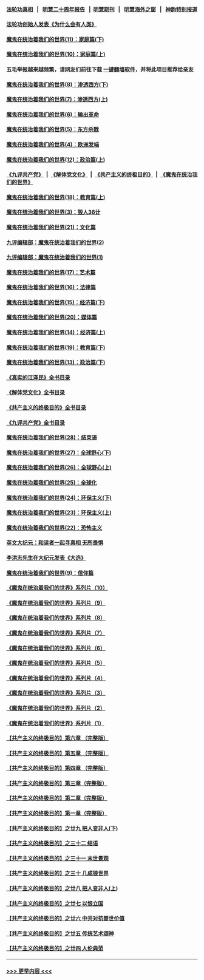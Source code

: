 #### [法轮功真相](https://github.com/gfw-breaker/truth/blob/master/README.md?t=0) &nbsp;&nbsp;|&nbsp;&nbsp; [明慧二十周年报告](https://github.com/gfw-breaker/mh-reports/blob/master/README.md?t=0) &nbsp;&nbsp;|&nbsp;&nbsp;[明慧期刊](https://github.com/gfw-breaker/mh-qikan) &nbsp;&nbsp;|&nbsp;&nbsp; [明慧海外之窗](https://github.com/gfw-breaker/mh-news/blob/master/README.md?t=0) &nbsp;&nbsp;|&nbsp;&nbsp; [神韵特别报道](https://github.com/gfw-breaker/mh-news/blob/master/shenyun.md?t=0)
#### [法轮功创始人发表《为什么会有人类》](../pages/nsc422/n13912117.md?t=02110044) 
#### [魔鬼在统治着我们的世界(11)：家庭篇(下)](../pages/nsc422/n10440961.md?t=02110044) 
#### [魔鬼在统治着我们的世界(10)：家庭篇(上)](../pages/nsc422/n10435448.md?t=02110044) 
#### 五毛举报越来越频繁，请网友们前往下载 [一键翻墙软件](https://github.com/gfw-breaker/ssr-accounts)，并将此项目推荐给亲友
#### [魔鬼在统治着我们的世界(8)：渗透西方(下)](../pages/nsc422/n10429603.md?t=02110044) 
#### [魔鬼在统治着我们的世界(7)：渗透西方(上)](../pages/nsc422/n10426013.md?t=02110044) 
#### [魔鬼在统治着我们的世界(6)：输出革命](../pages/nsc422/n10421536.md?t=02110044) 
#### [魔鬼在统治着我们的世界(5)：东方杀戮](../pages/nsc422/n10417707.md?t=02110044) 
#### [魔鬼在统治着我们的世界(4)：欧洲发端](../pages/nsc422/n10414890.md?t=02110044) 
#### [魔鬼在统治着我们的世界(12)：政治篇(上)](../pages/nsc422/n10444576.md?t=02110044) 
#### [《九评共产党》](https://github.com/begood0513/9ping.md/blob/master/README.md) &nbsp;|&nbsp; [《解体党文化》](../../../../jtdwh.md/blob/master/README.md)  &nbsp;|&nbsp; [《共产主义的终极目的》](../../../../gczydzjmd.md/blob/master/README.md) &nbsp;|&nbsp; [《魔鬼在统治我们的世界》](../../../../mgztzwmdsj.md/blob/master/README.md) 
#### [魔鬼在统治着我们的世界(18)：教育篇(上)](../pages/nsc422/n10526970.md?t=02110044) 
#### [魔鬼在统治着我们的世界(3)：毁人36计](../pages/nsc422/n10411583.md?t=02110044) 
#### [魔鬼在统治着我们的世界(21)：文化篇](../pages/nsc422/n10597706.md?t=02110044) 
#### [九评编辑部：魔鬼在统治着我们的世界(2)](../pages/nsc422/n10410036.md?t=02110044) 
#### [九评编辑部：魔鬼在统治着我们的世界(1)](../pages/nsc422/n10406825.md?t=02110044) 
#### [魔鬼在统治着我们的世界(17)：艺术篇](../pages/nsc422/n10499093.md?t=02110044) 
#### [魔鬼在统治着我们的世界(16)：法律篇](../pages/nsc422/n10485969.md?t=02110044) 
#### [魔鬼在统治着我们的世界(15)：经济篇(下)](../pages/nsc422/n10469975.md?t=02110044) 
#### [魔鬼在统治着我们的世界(20)：媒体篇](../pages/nsc422/n10586579.md?t=02110044) 
#### [魔鬼在统治着我们的世界(14)：经济篇(上)](../pages/nsc422/n10457370.md?t=02110044) 
#### [魔鬼在统治着我们的世界(19)：教育篇(下)](../pages/nsc422/n10564808.md?t=02110044) 
#### [魔鬼在统治着我们的世界(13)：政治篇(下)](../pages/nsc422/n10448270.md?t=02110044) 
#### [《真实的江泽民》全书目录](../pages/nsc422/n13721399.md?t=02110044) 
#### [《解体党文化》全书目录](../pages/nsc422/n13721157.md?t=02110044) 
#### [《共产主义的终极目的》全书目录](../pages/nsc422/n13721048.md?t=02110044) 
#### [《九评共产党》全书目录](../pages/nsc422/n13708085.md?t=02110044) 
#### [魔鬼在统治着我们的世界(28)：结束语](../pages/nsc422/n10936246.md?t=02110044) 
#### [魔鬼在统治着我们的世界(27)：全球野心(下)](../pages/nsc422/n10928319.md?t=02110044) 
#### [魔鬼在统治着我们的世界(26)：全球野心(上)](../pages/nsc422/n10900318.md?t=02110044) 
#### [魔鬼在统治着我们的世界(25)：全球化](../pages/nsc422/n10788205.md?t=02110044) 
#### [魔鬼在统治着我们的世界(24)：环保主义(下)](../pages/nsc422/n10695307.md?t=02110044) 
#### [魔鬼在统治着我们的世界(23)：环保主义(上)](../pages/nsc422/n10688613.md?t=02110044) 
#### [魔鬼在统治着我们的世界(22)：恐怖主义](../pages/nsc422/n10614727.md?t=02110044) 
#### [英文大纪元：和读者一起寻真相 无所畏惧](../pages/nsc422/n12542027.md?t=02110044) 
#### [李洪志先生在大纪元发表《大选》](../pages/nsc422/n12534746.md?t=02110044) 
#### [魔鬼在统治着我们的世界(9)：信仰篇](../pages/nsc422/n10432159.md?t=02110044) 
#### [《魔鬼在统治着我们的世界》系列片（10）](../pages/nsc422/n12292670.md?t=02110044) 
#### [《魔鬼在统治着我们的世界》系列片（9）](../pages/nsc422/n12290859.md?t=02110044) 
#### [《魔鬼在统治着我们的世界》系列片（8）](../pages/nsc422/n12287445.md?t=02110044) 
#### [《魔鬼在统治着我们的世界》系列片（7）](../pages/nsc422/n12283425.md?t=02110044) 
#### [《魔鬼在统治着我们的世界》系列片（6）](../pages/nsc422/n12282314.md?t=02110044) 
#### [《魔鬼在统治着我们的世界》系列片（5）](../pages/nsc422/n12281419.md?t=02110044) 
#### [《魔鬼在统治着我们的世界》系列片（4）](../pages/nsc422/n12274024.md?t=02110044) 
#### [《魔鬼在统治着我们的世界》系列片（3）](../pages/nsc422/n12271322.md?t=02110044) 
#### [《魔鬼在统治着我们的世界》系列片（2）](../pages/nsc422/n12269049.md?t=02110044) 
#### [《魔鬼在统治着我们的世界》系列片（1）](../pages/nsc422/n12267575.md?t=02110044) 
#### [【共产主义的终极目的】第六章 （完整版）](../pages/nsc422/n11428913.md?t=02110044) 
#### [【共产主义的终极目的】第五章 （完整版）](../pages/nsc422/n11428912.md?t=02110044) 
#### [【共产主义的终极目的】第四章 （完整版）](../pages/nsc422/n11428907.md?t=02110044) 
#### [【共产主义的终极目的】第三章（完整版）](../pages/nsc422/n11428848.md?t=02110044) 
#### [【共产主义的终极目的】第二章（完整版）](../pages/nsc422/n11428831.md?t=02110044) 
#### [【共产主义的终极目的】第一章（完整版）](../pages/nsc422/n11417651.md?t=02110044) 
#### [【共产主义的终极目的】之廿九 把人变非人(下)](../pages/nsc422/n11344140.md?t=02110044) 
#### [【共产主义的终极目的】之三十二 结语](../pages/nsc422/n11360535.md?t=02110044) 
#### [【共产主义的终极目的】之三十一 末世景观](../pages/nsc422/n11351129.md?t=02110044) 
#### [【共产主义的终极目的】之三十 几成狼世界](../pages/nsc422/n11348280.md?t=02110044) 
#### [【共产主义的终极目的】之廿八 把人变非人(上)](../pages/nsc422/n11340492.md?t=02110044) 
#### [【共产主义的终极目的】之廿七 以恨立国](../pages/nsc422/n11336944.md?t=02110044) 
#### [【共产主义的终极目的】之廿六 中共对抗普世价值](../pages/nsc422/n11324785.md?t=02110044) 
#### [【共产主义的终极目的】之廿五 传统艺术颂神](../pages/nsc422/n11296396.md?t=02110044) 
#### [【共产主义的终极目的】之廿四 人伦典范](../pages/nsc422/n11296397.md?t=02110044) 

----
#### [ >>> 更早内容 <<< ](../indexes/nsc422-earlier.md)
